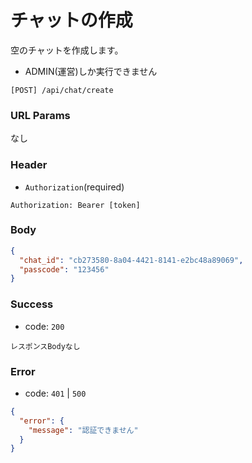 # チャットの作成

空のチャットを作成します。

- ADMIN(運営)しか実行できません

```
[POST] /api/chat/create
```

### URL Params

なし

### Header

- `Authorization`(required)

```text
Authorization: Bearer [token]
```

### Body

```json
{
  "chat_id": "cb273580-8a04-4421-8141-e2bc48a89069",
  "passcode": "123456"
}
```

### Success

- code: `200`

```text
レスポンスBodyなし
```

### Error

- code: `401` | `500`

```json
{
  "error": {
    "message": "認証できません"
  }
}
```
